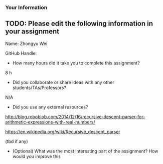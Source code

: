 ### Your Information

## TODO: Please edit the following information in your assignment

Name: Zhongyu Wei

GitHub Handle:

- How many hours did it take you to complete this assignment?

8 h

- Did you collaborate or share ideas with any other students/TAs/Professors?

N/A

- Did you use any external resources?

http://blog.roboblob.com/2014/12/16/recursive-descent-parser-for-arithmetic-expressions-with-real-numbers/

https://en.wikipedia.org/wiki/Recursive_descent_parser

(tbd if any)

- (Optional) What was the most interesting part of the assignment? How would you improve this
